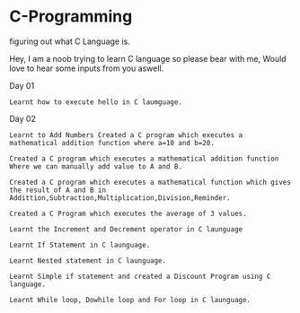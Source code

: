 # C-Programming
figuring out what C Language is.

Hey,
I am a noob trying to learn C language so please bear with me, Would love to hear some inputs from you aswell.

Day 01
    
    Learnt how to execute hello in C laumguage.

Day 02
    
    Learnt to Add Numbers Created a C program which executes a mathematical addition function where a=10 and b=20.
    
    Created a C program which executes a mathematical addition function Where we can manually add value to A and B.
    
    Created a C program which executes a mathematical function which gives the result of A and B in Addittion,Subtraction,Multiplication,Division,Reminder.
    
    Created a C Program which executes the average of 3 values.
    
    Learnt the Increment and Decrement operator in C launguage
    
    Learnt If Statement in C launguage.
    
    Learnt Nested statement in C launguage.
    
    Learnt Simple if statement and created a Discount Program using C language.
    
    Learnt While loop, Dowhile loop and For loop in C launguage.
